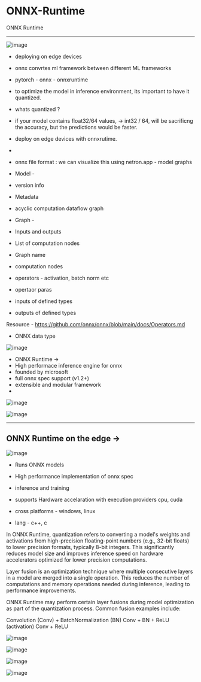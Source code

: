 # ONNX-Runtime
ONNX Runtime

---
![image](https://github.com/user-attachments/assets/9b33393a-6f00-4c03-a695-b53cb6745074)


- deploying on edge devices
-  onnx convrtes ml framework between different ML frameworks
-  pytorch - onnx - onnxruntime
-  to optimize the model in inference environment, its important to have it quantized.

  
-  whats quantized ?
-  if your model contains float32/64 values, -> int32 / 64, will be sacrificng the accuracy, but the predictions would be faster.
-  deploy on edge devices with onnxrutime.
-  

- onnx file format : we can visualize this using netron.app - model graphs 
  
- Model -
- version info
- Metadata
- acyclic computation dataflow graph

- Graph -
- Inputs and outputs
- List of computation nodes
- Graph name

- computation nodes
- operators - activation, batch norm etc
- opertaor paras
- inputs of defined types
- outputs of defined types

Resource - https://github.com/onnx/onnx/blob/main/docs/Operators.md

- ONNX data type

![image](https://github.com/user-attachments/assets/9175ee6b-2dc1-4d30-a79d-c8ee42c1ef53)


- ONNX Runtime ->
- High performace inference engine for onnx
- founded by microsoft
- full onnx spec support (v1.2+)
- extensible and modular framework
- 
![image](https://github.com/user-attachments/assets/1c301e86-0f5d-42cc-afd5-89763f993c08)


![image](https://github.com/user-attachments/assets/1eea7eb0-310f-46d6-9077-a87fd9c1c78e)



---

## ONNX Runtime on the edge ->
![image](https://github.com/user-attachments/assets/c67c5e3e-408a-41a1-ac73-f691ad236377)

- Runs ONNX models
- High performance implementation of onnx spec
- inference and training

- supports Hardware accelaration with execution providers
 cpu, cuda

- cross platforms - windows, linux

- lang - c++, c


In ONNX Runtime, quantization refers to converting a model's weights and activations from high-precision floating-point numbers (e.g., 32-bit floats) to lower precision formats, typically 8-bit integers. This significantly reduces model size and improves inference speed on hardware accelerators optimized for lower precision computations.

Layer fusion is an optimization technique where multiple consecutive layers in a model are merged into a single operation. This reduces the number of computations and memory operations needed during inference, leading to performance improvements.


ONNX Runtime may perform certain layer fusions during model optimization as part of the quantization process. Common fusion examples include:

Convolution (Conv) + BatchNormalization (BN)
Conv + BN + ReLU (activation)
Conv + ReLU


![image](https://github.com/user-attachments/assets/916aef2f-6feb-40f9-b5bc-be21a7f29f93)

![image](https://github.com/user-attachments/assets/7de67a45-6447-4ee7-ac2e-5702b36e548f)

![image](https://github.com/user-attachments/assets/5be2e6f9-faa4-451e-8baa-f1c4bef22222)

![image](https://github.com/user-attachments/assets/60cd46f4-b9c7-41d6-b4bc-cc5785ec4ced)



















